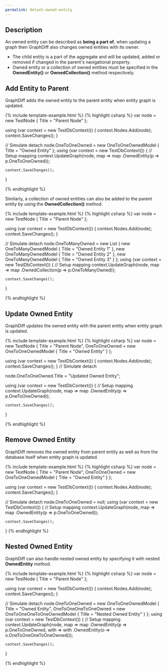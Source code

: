 ```yaml
---
permalink: detach-owned-entity
---
```


## Description

An owned entity can be described as **being a part of**, when updating a graph then GraphDiff also changes owned entities with its owner.

 - The child entity is a part of the aggregate and will be updated, added or removed if changed in the parent's navigational property. 
 - Owned entity or a collection of owned entities must be specified in the **OwnedEntity()** or **OwnedCollection()** method respectively.

## Add Entity to Parent

GraphDiff adds the owned entity to the parent entity when entity graph is updated.

{% include template-example.html %} 
{% highlight csharp %}
var node = new TestNode { Title = "Parent Node" };

using (var context = new TestDbContext())
{
    context.Nodes.Add(node);
    context.SaveChanges();
} 

// Simulate detach
node.OneToOneOwned = new OneToOneOwnedModel { Title = "Owned Entity" };
using (var context = new TestDbContext())
{
    // Setup mapping
    context.UpdateGraph(node, map => map
        .OwnedEntity(p => p.OneToOneOwned));

    context.SaveChanges();
}

{% endhighlight %}

Similarly, a collection of owned entities can also be added to the parent entity by using the **OwnedCollection()** method.

{% include template-example.html %} 
{% highlight csharp %}
var node = new TestNode { Title = "Parent Node" };

using (var context = new TestDbContext())
{
    context.Nodes.Add(node);
    context.SaveChanges();
}

// Simulate detach
node.OneToManyOwned = new List<OneToManyOwnedModel>
{
    new OneToManyOwnedModel { Title = "Owned Entity 1" },
    new OneToManyOwnedModel { Title = "Owned Entity 2" },
    new OneToManyOwnedModel { Title = "Owned Entity 3" }
};
using (var context = new TestDbContext())
{
    // Setup mapping
    context.UpdateGraph(node, map => map
        .OwnedCollection(p => p.OneToManyOwned));

    context.SaveChanges();
}

{% endhighlight %}
 

## Update Owned Entity

GraphDiff updates the owned entity with the parent entity when entity graph is updated.

{% include template-example.html %} 
{% highlight csharp %}
var node = new TestNode
{
    Title = "Parent Node",
    OneToOneOwned = new OneToOneOwnedModel
    {
        Title = "Owned Entity"
    } 
};

using (var context = new TestDbContext())
{
    context.Nodes.Add(node);
    context.SaveChanges();
} // Simulate detach

node.OneToOneOwned.Title = "Updated Owned Entity";

using (var context = new TestDbContext())
{
    // Setup mapping
    context.UpdateGraph(node, map => map
        .OwnedEntity(p => p.OneToOneOwned));

    context.SaveChanges();
}

{% endhighlight %}

## Remove Owned Entity

GraphDiff removes the owned entity from parent entity as well as from the database itself when entity graph is updated.

{% include template-example.html %} 
{% highlight csharp %}
var node = new TestNode
{
    Title = "Parent Node",
    OneToOneOwned = new OneToOneOwnedModel
    {
        Title = "Owned Entity"
    }
};

using (var context = new TestDbContext())
{
    context.Nodes.Add(node);
    context.SaveChanges();
} 

// Simulate detach
node.OneToOneOwned = null;
using (var context = new TestDbContext())
{
    // Setup mapping
    context.UpdateGraph(node, map => map
        .OwnedEntity(p => p.OneToOneOwned));

    context.SaveChanges();
}
{% endhighlight %}

## Nested Owned Entity

GraphDiff can also handle nested owned entity by specifying it with nested **OwnedEntity** method.

{% include template-example.html %} 
{% highlight csharp %}
var node = new TestNode { Title = "Parent Node" };

using (var context = new TestDbContext())
{
    context.Nodes.Add(node);
    context.SaveChanges();
}

// Simulate detach
node.OneToOneOwned = new OneToOneOwnedModel
{
    Title = "Owned Entity",
    OneToOneOneToOneOwned = new OneToOneOneToOneOwnedModel
    {
        Title = "Nested Owned Entity"
    }
};
using (var context = new TestDbContext())
{
    // Setup mapping
    context.UpdateGraph(node, map => map
        .OwnedEntity(p => p.OneToOneOwned, with => with
            .OwnedEntity(o => o.OneToOneOneToOneOwned)));

    context.SaveChanges();
}

{% endhighlight %}
